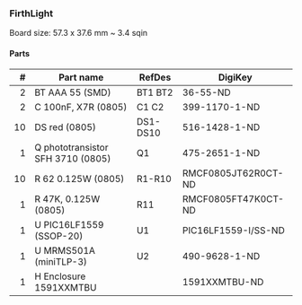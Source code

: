 ### FirthLight ###

Board size: 57.3 x 37.6 mm ~ 3.4 sqin


#### Parts ####

|  # | Part name                         | RefDes   | DigiKey                  |
|---:|-----------------------------------|----------|--------------------------|
|  2 | BT AAA 55 (SMD)                   | BT1 BT2  | 36-55-ND                 |
|  2 | C 100nF, X7R (0805)               | C1 C2    | 399-1170-1-ND            |
| 10 | DS red (0805)                     | DS1-DS10 | 516-1428-1-ND            |
|  1 | Q phototransistor SFH 3710 (0805) | Q1       | 475-2651-1-ND            |
| 10 | R 62 0.125W (0805)                | R1-R10   | RMCF0805JT62R0CT-ND      |
|  1 | R 47K, 0.125W (0805)              | R11      | RMCF0805FT47K0CT-ND      |
|  1 | U PIC16LF1559 (SSOP-20)           | U1       | PIC16LF1559-I/SS-ND      |
|  1 | U MRMS501A (miniTLP-3)            | U2       | 490-9628-1-ND            |
|  1 | H Enclosure 1591XXMTBU            |          | 1591XXMTBU-ND            |
